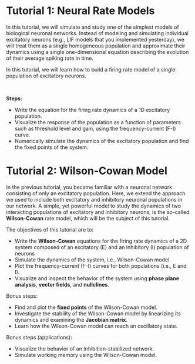 # Tutorial 1: Neural Rate Models
In this tutorial, we will simulate and study one of the simplest models of biological neuronal networks. Instead of modeling and simulating individual excitatory neurons (e.g., LIF models that you implemented yesterday), we will treat them as a single homogeneous population and approximate their dynamics using a single one-dimensional equation describing the evolution of their average spiking rate in time.

In this tutorial, we will learn how to build a firing rate model of a single population of excitatory neurons.

<br>

**Steps:**
- Write the equation for the firing rate dynamics of a 1D excitatory population.
- Visualize the response of the population as a function of parameters such as threshold level and gain, using the frequency-current (F-I) curve.
- Numerically simulate the dynamics of the excitatory population and find the fixed points of the system.

# Tutorial 2: Wilson-Cowan Model
In the previous tutorial, you became familiar with a neuronal network consisting of only an excitatory population. Here, we extend the approach we used to include both excitatory and inhibitory neuronal populations in our network. A simple, yet powerful model to study the dynamics of two interacting populations of excitatory and inhibitory neurons, is the so-called **Wilson-Cowan** rate model, which will be the subject of this tutorial.

The objectives of this tutorial are to:

- Write the **Wilson-Cowan** equations for the firing rate dynamics of a 2D system composed of an excitatory (E) and an inhibitory (I) population of neurons
- Simulate the dynamics of the system, i.e., Wilson-Cowan model.
- Plot the frequency-current (F-I) curves for both populations (i.e., E and I).
- Visualize and inspect the behavior of the system using **phase plane analysis**, **vector fields**, and **nullclines**.

Bonus steps:

- Find and plot the **fixed points** of the Wilson-Cowan model.
- Investigate the stability of the Wilson-Cowan model by linearizing its dynamics and examining the **Jacobian matrix**.
- Learn how the Wilson-Cowan model can reach an oscillatory state.

Bonus steps (applications):
- Visualize the behavior of an Inhibition-stabilized network.
- Simulate working memory using the Wilson-Cowan model.
